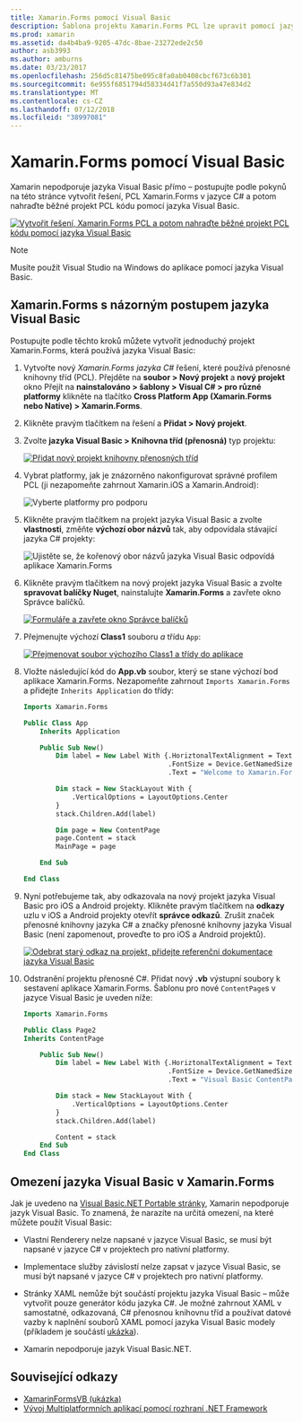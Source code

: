 ```yaml
---
title: Xamarin.Forms pomocí Visual Basic
description: Šablona projektu Xamarin.Forms PCL lze upravit pomocí jazyka Visual Basic pro hlavní sestavení umožňuje efektivně vytvářet multiplatformní mobilní aplikace pomocí VB.NET.
ms.prod: xamarin
ms.assetid: da4b4ba9-9205-47dc-8bae-23272ede2c50
author: asb3993
ms.author: amburns
ms.date: 03/23/2017
ms.openlocfilehash: 256d5c81475be095c8fa0ab0408cbcf673c6b301
ms.sourcegitcommit: 6e955f6851794d58334d41f7a550d93a47e834d2
ms.translationtype: MT
ms.contentlocale: cs-CZ
ms.lasthandoff: 07/12/2018
ms.locfileid: "38997081"
---
```

# <a name="xamarinforms-using-visual-basicnet"></a>Xamarin.Forms pomocí Visual Basic

Xamarin nepodporuje jazyka Visual Basic přímo – postupujte podle pokynů na této stránce vytvořit řešení, PCL Xamarin.Forms v jazyce C# a potom nahraďte běžné projekt PCL kódu pomocí jazyka Visual Basic.

[![](xamarin-forms-images/hero-sml.png "Vytvořit řešení, Xamarin.Forms PCL a potom nahraďte běžné projekt PCL kódu pomocí jazyka Visual Basic")](xamarin-forms-images/hero.png#lightbox)

> [!NOTE]
> Musíte použít Visual Studio na Windows do aplikace pomocí jazyka Visual Basic.

## <a name="xamarinforms-with-visual-basic-walkthrough"></a>Xamarin.Forms s názorným postupem jazyka Visual Basic

Postupujte podle těchto kroků můžete vytvořit jednoduchý projekt Xamarin.Forms, která používá jazyka Visual Basic:

1. Vytvořte nový *Xamarin.Forms jazyka C#* řešení, které používá přenosné knihovny tříd (PCL).
Přejděte na **soubor > Nový projekt** a **nový projekt** okno Přejít na **nainstalováno > šablony > Visual C# > pro různé platformy** klikněte na tlačítko  **Cross Platform App (Xamarin.Forms nebo Native) > Xamarin.Forms**.

2. Klikněte pravým tlačítkem na řešení a **Přidat > Nový projekt**.

3. Zvolte **jazyka Visual Basic > Knihovna tříd (přenosná)** typ projektu:

   [![](xamarin-forms-images/add-vb-2-sml.png "Přidat nový projekt knihovny přenosných tříd")](xamarin-forms-images/add-vb-2.png#lightbox)

4. Vybrat platformy, jak je znázorněno nakonfigurovat správné profilem PCL (ji nezapomeňte zahrnout Xamarin.iOS a Xamarin.Android):

   ![](xamarin-forms-images/add-vb-3-sml.png "Vyberte platformy pro podporu")

5. Klikněte pravým tlačítkem na projekt jazyka Visual Basic a zvolte **vlastnosti**, změňte **výchozí obor názvů** tak, aby odpovídala stávající jazyka C# projekty:

   ![](xamarin-forms-images/add-vb-4s-sml.png "Ujistěte se, že kořenový obor názvů jazyka Visual Basic odpovídá aplikace Xamarin.Forms")

6. Klikněte pravým tlačítkem na nový projekt jazyka Visual Basic a zvolte **spravovat balíčky Nuget**, nainstalujte **Xamarin.Forms** a zavřete okno Správce balíčků.

   [![](xamarin-forms-images/add-vb-4-sml.png "Formuláře a zavřete okno Správce balíčků")](xamarin-forms-images/add-vb-4.png#lightbox)

7. Přejmenujte výchozí **Class1** souboru *a* třídu `App`:

   [![](xamarin-forms-images/add-vb-5-sml.png "Přejmenovat soubor výchozího Class1 a třídy do aplikace")](xamarin-forms-images/add-vb-5.png#lightbox)

8. Vložte následující kód do **App.vb** soubor, který se stane výchozí bod aplikace Xamarin.Forms. Nezapomeňte zahrnout `Imports Xamarin.Forms` a přidejte `Inherits Application` do třídy:

    ```vb 
    Imports Xamarin.Forms

    Public Class App
        Inherits Application

        Public Sub New()
            Dim label = New Label With {.HoriztonalTextAlignment = TextAlignment.Center,
                                        .FontSize = Device.GetNamedSize(NamedSize.Medium, GetType(Label)),
                                        .Text = "Welcome to Xamarin.Forms with Visual Basic.NET"}

            Dim stack = New StackLayout With {
                .VerticalOptions = LayoutOptions.Center
            }
            stack.Children.Add(label)

            Dim page = New ContentPage
            page.Content = stack
            MainPage = page

        End Sub

    End Class
    ```

9. Nyní potřebujeme tak, aby odkazovala na nový projekt jazyka Visual Basic pro iOS a Android projekty.
Klikněte pravým tlačítkem na **odkazy** uzlu v iOS a Android projekty otevřít **správce odkazů**. Zrušit značek přenosné knihovny jazyka C# a značky přenosné knihovny jazyka Visual Basic (není zapomenout, proveďte to pro iOS a Android projektů).

   [![](xamarin-forms-images/add-vb-8-sml.png "Odebrat starý odkaz na projekt, přidejte referenční dokumentace jazyka Visual Basic")](xamarin-forms-images/add-vb-8.png#lightbox)

10. Odstranění projektu přenosné C#. Přidat nový **.vb** výstupní soubory k sestavení aplikace Xamarin.Forms. Šablonu pro nové `ContentPage`s v jazyce Visual Basic je uveden níže:

    ```vb
    Imports Xamarin.Forms

    Public Class Page2
    Inherits ContentPage

        Public Sub New()
            Dim label = New Label With {.HoriztonalTextAlignment = TextAlignment.Center,
                                        .FontSize = Device.GetNamedSize(NamedSize.Medium, GetType(Label)),
                                        .Text = "Visual Basic ContentPage"}

            Dim stack = New StackLayout With {
                .VerticalOptions = LayoutOptions.Center
            }
            stack.Children.Add(label)

            Content = stack
        End Sub
    End Class
    ```

## <a name="limitations-of-visual-basic-in-xamarinforms"></a>Omezení jazyka Visual Basic v Xamarin.Forms

Jak je uvedeno na [Visual Basic.NET Portable stránky](~/cross-platform/platform/visual-basic/index.md), Xamarin nepodporuje jazyk Visual Basic. To znamená, že narazíte na určitá omezení, na které můžete použít Visual Basic:

 - Vlastní Renderery nelze napsané v jazyce Visual Basic, se musí být napsané v jazyce C# v projektech pro nativní platformy.

 - Implementace služby závislostí nelze zapsat v jazyce Visual Basic, se musí být napsané v jazyce C# v projektech pro nativní platformy.

 - Stránky XAML nemůže být součástí projektu jazyka Visual Basic – může vytvořit pouze generátor kódu jazyka C#. Je možné zahrnout XAML v samostatné, odkazovaná, C# přenosnou knihovnu tříd a používat datové vazby k naplnění souborů XAML pomocí jazyka Visual Basic modely (příkladem je součástí [ukázka](https://github.com/xamarin/mobile-samples/tree/master/VisualBasic/XamarinFormsVB/XamlPages)).

 - Xamarin nepodporuje jazyk Visual Basic.NET.

## <a name="related-links"></a>Související odkazy

- [XamarinFormsVB (ukázka)](https://github.com/xamarin/mobile-samples/tree/master/VisualBasic/XamarinFormsVB)
- [Vývoj Multiplatformních aplikací pomocí rozhraní .NET Framework](https://docs.microsoft.com/dotnet/standard/cross-platform/)
